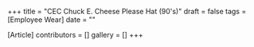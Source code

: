 +++
title = "CEC Chuck E. Cheese Please Hat (90's)"
draft = false
tags = [Employee Wear]
date = ""

[Article]
contributors = []
gallery = []
+++